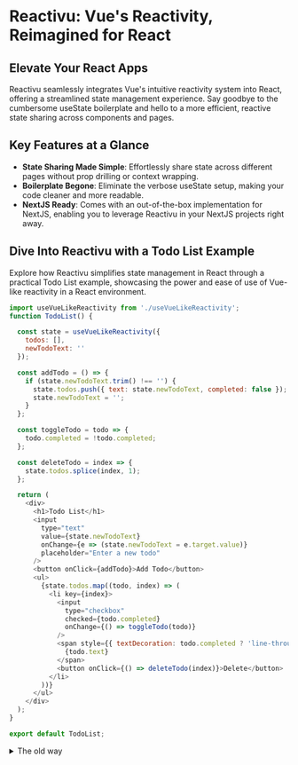 # Reactivu: Vue's Reactivity, Reimagined for React

## Elevate Your React Apps
Reactivu seamlessly integrates Vue's intuitive reactivity system into React, offering a streamlined state management experience. Say goodbye to the cumbersome useState boilerplate and hello to a more efficient, reactive state sharing across components and pages.

## Key Features at a Glance
- **State Sharing Made Simple**: Effortlessly share state across different pages without prop drilling or context wrapping.
- **Boilerplate Begone**: Eliminate the verbose useState setup, making your code cleaner and more readable.
- **NextJS Ready**: Comes with an out-of-the-box implementation for NextJS, enabling you to leverage Reactivu in your NextJS projects right away.

## Dive Into Reactivu with a Todo List Example
Explore how Reactivu simplifies state management in React through a practical Todo List example, showcasing the power and ease of use of Vue-like reactivity in a React environment.

```js
import useVueLikeReactivity from './useVueLikeReactivity';
function TodoList() {

  const state = useVueLikeReactivity({
    todos: [],
    newTodoText: ''
  });

  const addTodo = () => {
    if (state.newTodoText.trim() !== '') {
      state.todos.push({ text: state.newTodoText, completed: false });
      state.newTodoText = '';
    }
  };

  const toggleTodo = todo => {
    todo.completed = !todo.completed;
  };

  const deleteTodo = index => {
    state.todos.splice(index, 1);
  };

  return (
    <div>
      <h1>Todo List</h1>
      <input
        type="text"
        value={state.newTodoText}
        onChange={e => (state.newTodoText = e.target.value)}
        placeholder="Enter a new todo"
      />
      <button onClick={addTodo}>Add Todo</button>
      <ul>
        {state.todos.map((todo, index) => (
          <li key={index}>
            <input
              type="checkbox"
              checked={todo.completed}
              onChange={() => toggleTodo(todo)}
            />
            <span style={{ textDecoration: todo.completed ? 'line-through' : 'none' }}>
              {todo.text}
            </span>
            <button onClick={() => deleteTodo(index)}>Delete</button>
          </li>
        ))}
      </ul>
    </div>
  );
}

export default TodoList;
```

<details>
<summary>The old way </summary>


```js 
import React, { useState } from 'react';

function TodoList() {
  const [todos, setTodos] = useState([]);
  const [newTodoText, setNewTodoText] = useState('');

  const addTodo = () => {
    if (newTodoText.trim() !== '') {
      setTodos([...todos, { text: newTodoText, completed: false }]);
      setNewTodoText('');
    }
  };

  const toggleTodo = index => {
    const updatedTodos = [...todos];
    updatedTodos[index].completed = !updatedTodos[index].completed;
    setTodos(updatedTodos);
  };

  const deleteTodo = index => {
    const updatedTodos = [...todos];
    updatedTodos.splice(index, 1);
    setTodos(updatedTodos);
  };

  return (
    <div>
      <h1>Todo List</h1>
      <input
        type="text"
        value={newTodoText}
        onChange={e => setNewTodoText(e.target.value)}
        placeholder="Enter a new todo"
      />
      <button onClick={addTodo}>Add Todo</button>
      <ul>
        {todos.map((todo, index) => (
          <li key={index}>
            <input
              type="checkbox"
              checked={todo.completed}
              onChange={() => toggleTodo(index)}
            />
            <span style={{ textDecoration: todo.completed ? 'line-through' : 'none' }}>
              {todo.text}
            </span>
            <button onClick={() => deleteTodo(index)}>Delete</button>
          </li>
        ))}
      </ul>
    </div>
  );
}
```
